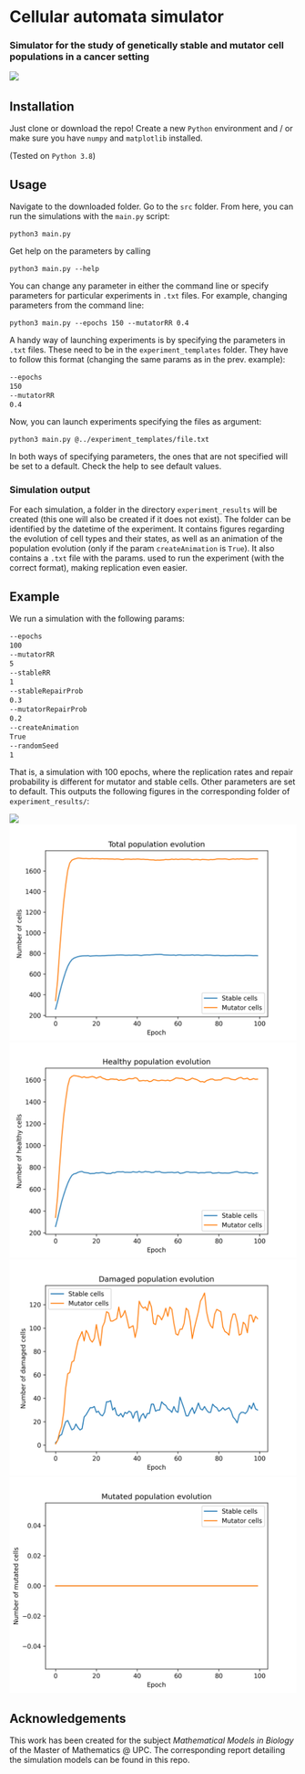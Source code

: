 # Cellular automata simulator

### Simulator for the study of genetically stable and mutator cell populations in a cancer setting

<img src="https://github.com/chus-chus/cellular-automata/raw/master/example_figures/header_system_evolution.gif"/>

## Installation

Just clone or download the repo! Create a new `Python` environment and / or make sure you have
`numpy` and `matplotlib` installed.

(Tested on `Python 3.8`)

## Usage

Navigate to the downloaded folder. Go to the `src` folder. From here, you can run the simulations
with the `main.py` script:

```
python3 main.py
```

Get help on the parameters by calling

``` 
python3 main.py --help
```

You can change any parameter in either the command line or specify parameters for particular 
experiments in `.txt` files. For example, changing parameters from the command line:

```
python3 main.py --epochs 150 --mutatorRR 0.4
```

A handy way of launching experiments is by specifying the parameters
in `.txt` files. These need to be in the `experiment_templates` folder. They
have to follow this format (changing the same params as in the prev. example):

``` 
--epochs
150
--mutatorRR
0.4
```

Now, you can launch experiments specifying the files as argument:

``` 
python3 main.py @../experiment_templates/file.txt
```

In both ways of specifying parameters, the ones that are not specified will be
set to a default. Check the help to see default values.

### Simulation output

For each simulation, a folder in the directory `experiment_results` will be created (this one will also be created if
it does not exist). The folder can be identified by the datetime of the experiment.
It contains figures regarding the evolution of cell types and their states, as well as an animation of the 
population evolution (only if the param `createAnimation` is `True`). It also contains a `.txt` file with 
the params. used to run the experiment (with the correct format), making replication even easier.

## Example

We run a simulation with the following params:

```
--epochs
100
--mutatorRR
5
--stableRR
1
--stableRepairProb
0.3
--mutatorRepairProb
0.2
--createAnimation
True
--randomSeed
1
```

That is, a simulation with 100 epochs, where the replication rates and repair probability is different for mutator
and stable cells. Other parameters are set to default. This outputs the following figures in the corresponding folder 
of `experiment_results/`:

<img src="https://github.com/chus-chus/cellular-automata/raw/master/example_figures/system_evolution.gif" />
<img src="https://github.com/chus-chus/cellular-automata/raw/master/example_figures/total_population_evolution.png" />

<img src="https://github.com/chus-chus/cellular-automata/raw/master/example_figures/healthy_population_evolution.png" />
<img src="https://github.com/chus-chus/cellular-automata/raw/master/example_figures/damaged_population_evolution.png" />
<img src="https://github.com/chus-chus/cellular-automata/raw/master/example_figures/mutated_population_evolution.png" />

## Acknowledgements
This work has been created for the subject *Mathematical Models in Biology* of the Master of Mathematics @ UPC. The corresponding report
detailing the simulation models can be found in this repo.